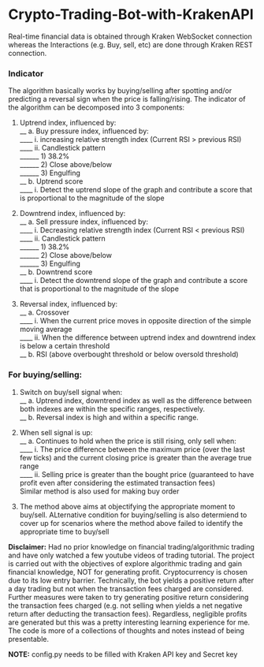 # Crypto-Trading-Bot-with-KrakenAPI
Real-time financial data is obtained through Kraken WebSocket connection whereas the Interactions (e.g. Buy, sell, etc) are done through Kraken REST connection.

### Indicator ###
The algorithm basically works by buying/selling after spotting and/or predicting a reversal sign when the price is falling/rising. The indicator of the algorithm can be decomposed into 3 components:  
1) Uptrend index, influenced by:  
__ a. Buy pressure index, influenced by:  
____ i. increasing relative strength index (Current RSI > previous RSI)  
____ ii. Candlestick pattern  
______ 1) 38.2%  
______ 2) Close above/below  
______ 3) Engulfing  
__ b. Uptrend score  
____ i. Detect the uptrend slope of the graph and contribute a score that is proportional to the magnitude of the slope

2) Downtrend index, influenced by:  
__ a. Sell pressure index, influenced by:  
____ i. Decreasing relative strength index (Current RSI < previous RSI)  
____ ii. Candlestick pattern  
______ 1) 38.2%  
______ 2) Close above/below  
______ 3) Engulfing  
__ b. Downtrend score  
____ i. Detect the downtrend slope of the graph and contribute a score that is proportional to the magnitude of the slope  

3) Reversal index, influenced by:  
__ a. Crossover  
____ i. When the current price moves in opposite direction of the simple moving average  
____ ii. When the difference between uptrend index and downtrend index is below a certain threshold  
__ b. RSI (above overbought threshold or below oversold threshold)

### For buying/selling:  ###
1) Switch on buy/sell signal when:  
__ a. Uptrend index, downtrend index as well as the difference between both indexes are within the specific ranges, respectively.  
__ b. Reversal index is high and within a specific range.  

2) When sell signal is up:  
__ a. Continues to hold when the price is still rising, only sell when:  
____ i. The price difference between the maximum price (over the last few ticks) and the current closing price is greater than the average true range  
____ ii. Selling price is greater than the bought price (guaranteed to have profit even after considering the estimated transaction fees)  
  Similar method is also used for making buy order

3) The method above aims at objectifying the appropriate moment to buy/sell. ALternative condition for buying/selling is also determiend to cover up for scenarios where the method above failed to identify the appropriate time to buy/sell



**Disclaimer:** Had no prior knowledge on financial trading/algorithmic trading and have only watched a few youtube videos of trading tutorial. The project is carried out with the objectives of explore algorithmic trading and gain financial knowledge, NOT for generating profit. Cryptocurrency is chosen due to its low entry barrier. Technically, the bot yields a positive return after a day trading but not when the transaction fees charged are considered. Further measures were taken to try generating positive return considering the transaction fees charged  (e.g. not selling when yields a net negative return after deducting the transaction fees). Regardless, negligible profits are generated but this was a pretty interesting learning experience for me. The code is more of a collections of thoughts and notes instead of being presentable.

**NOTE:** config.py needs to be filled with Kraken API key and Secret key
